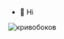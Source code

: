 - 👋 Hi

![кривобоков](https://user-images.githubusercontent.com/112830431/211125526-abfae71f-e192-49fb-86a4-d47d51e688b5.jpg)
